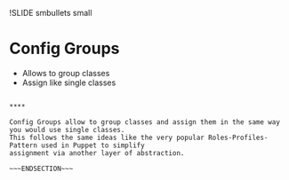 !SLIDE smbullets small
# Config Groups

* Allows to group classes
* Assign like single classes

~~~SECTION:handouts~~~

****

Config Groups allow to group classes and assign them in the same way you would use single classes.
This follows the same ideas like the very popular Roles-Profiles-Pattern used in Puppet to simplify
assignment via another layer of abstraction.

~~~ENDSECTION~~~
